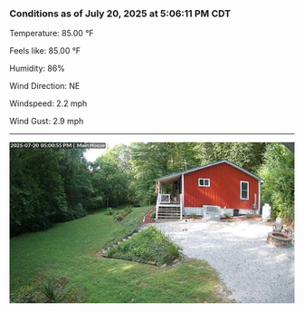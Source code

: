 ### Conditions as of July 20, 2025 at 5:06:11 PM CDT 

Temperature: 85.00 &deg;F

Feels like: 85.00 &deg;F

Humidity: 86%

Wind Direction: NE

Windspeed: 2.2 mph

Wind Gust: 2.9 mph

---

<img src="./images/latest.jpeg"/>

